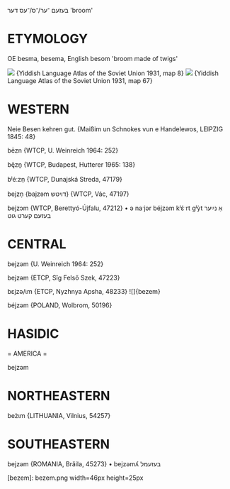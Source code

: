 בעזעם
־ער/־ס/־עס
דער
'broom'

ETYMOLOGY
===========
OE besma, besema, English besom 'broom made of twigs'

![](https://ia801509.us.archive.org/29/items/shprakhatlas/ShprakhatlasKarte8-Optimized.jpg)
{Yiddish Language Atlas of the Soviet Union 1931, map 8}
![](https://ia801509.us.archive.org/29/items/shprakhatlas/ShprakhatlasKarte67-Optimized.jpg)
{Yiddish Language Atlas of the Soviet Union 1931, map 67}

WESTERN
========

Neie Besen kehren gut.
{Maißim un Schnokes vun e Handelewos, LEIPZIG 1845: 48}

bēzn {WTCP, U. Weinreich 1964: 252}

bę̄zn̥ {WTCP, Budapest, Hutterer 1965: 138}

bʲéːzn̩ {WTCP, Dunajská Streda, 47179}

bejzn̩ {bajzəm דויטש} {WTCP, Vác, 47197}

bejzɔm {WTCP, Berettyó-Újfalu, 47212}
	•	ə naˑjər béjzəm kʲɛ́ˑrt gʲỳt אַ נײַער בעזעם קערט גוט

CENTRAL
========

bejzəm {U. Weinreich 1964: 252}

bejzəm {ETCP, Sîg Felső Szek, 47223}

bɛjzə/ɩm {ETCP, Nyzhnya Apsha, 48233}
![]{bezem}

béjzəm {POLAND, Wolbrom, 50196}

HASIDIC
=======
= AMERICA = 

bejzəm

NORTHEASTERN
==============

bez̀ɩm {LITHUANIA, Vilnius, 54257}

SOUTHEASTERN
==============

bejzəm {ROMANIA, Brăila, 45273}
	•	bejzəmʎ בעזעמל


[bezem]: bezem.png width=46px height=25px